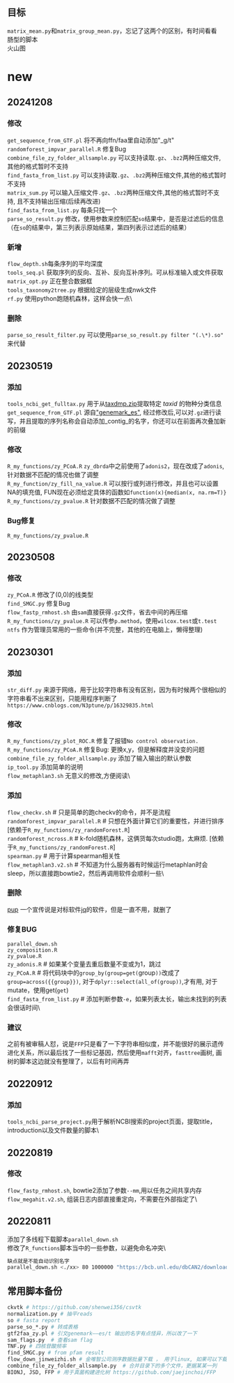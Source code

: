 ## 目标
`matrix_mean.py`和`matrix_group_mean.py`，忘记了这两个的区别，有时间看看\
肠型的脚本\
火山图

# new


## 20241208
### 修改
`get_sequence_from_GTF.pl` 将不再向ffn/faa里自动添加"_g/t"\
`randomforest_impvar_parallel.R` 修复Bug\
`combine_file_zy_folder_allsample.py` 可以支持读取`.gz`、`.bz2`两种压缩文件,其他的格式暂时不支持 \
`find_fasta_from_list.py` 可以支持读取`.gz`、`.bz2`两种压缩文件,其他的格式暂时不支持 \
`matrix_sum.py` 可以输入压缩文件`.gz`、`.bz2`两种压缩文件,其他的格式暂时不支持, 且不支持输出压缩(后续再改进) \
`find_fasta_from_list.py` 每条只找一个\
`parse_so_result.py` 修改，使用参数来控制匹配`so`结果中，是否是过滤后的信息（在`so`的结果中，第三列表示原始结果，第四列表示过滤后的结果）

### 新增
`flow_depth.sh`每条序列的平均深度\
`tools_seq.pl` 获取序列的反向、互补、反向互补序列。可从标准输入或文件获取\
`matrix_opt.py` 正在整合数据框\
`tools_taxonomy2tree.py` 根据给定的层级生成nwk文件\
`rf.py` 使用python跑随机森林，这样会快一点\

### 删除
`parse_so_result_filter.py` 可以使用`parse_so_result.py filter "(.\*).so"` 来代替



## 20230519
### 添加
`tools_ncbi_get_fulltax.py` 用于从[taxdmp.zip](https://ftp.ncbi.nlm.nih.gov/pub/taxonomy/taxdmp.zip)提取特定 _taxid_ 的物种分类信息 \
`get_sequence_from_GTF.pl` 源自["genemark_es"](http://exon.gatech.edu/GeneMark/), 经过修改后,可以对`.gz`进行读写，并且提取的序列名称会自动添加_contig_的名字，你还可以在前面再次叠加新的前缀
### 修改
`R_my_functions/zy_PCoA.R` `zy_dbrda`中之前使用了`adonis2`，现在改成了`adonis`, 针对数据不匹配的情况也做了调整 \
`R_my_function/zy_fill_na_value.R` 可以按行或列进行修改，并且也可以设置NA的填充值, FUN现在必须给定具体的函数如`function(x){median(x, na.rm=T)}` \
`R_my_functions/zy_pvalue.R` 针对数据不匹配的情况做了调整
### Bug修复
`R_my_functions/zy_pvalue.R`

## 20230508
### 修改
`zy_PCoA.R` 修改了(0,0)的线类型\
`find_SMGC.py` 修复Bug\
`flow_fastp_rmhost.sh` 由`sam`直接获得`.gz`文件，省去中间的再压缩\
`R_my_functions/zy_pvalue.R` 可以传参`p.method`，使用`wilcox.test`或`t.test`\
`ntfs` 作为管理员常用的一些命令(并不完整，其他的在电脑上，懒得整理)

## 20230301
### 添加
`str_diff.py` 来源于网络，用于比较字符串有没有区别，因为有时候两个很相似的字符串看不出来区别，只能用程序判断了`https://www.cnblogs.com/N3ptune/p/16329835.html`
### 修改
`R_my_functions/zy_plot_ROC.R` 修复了报错`No control observation.`\
`R_my_functions/zy_PCoA.R` 修复Bug: 更换x,y，但是解释度并没变的问题\
`combine_file_zy_folder_allsample.py` 添加了输入输出的默认参数\
`ip_tool.py` 添加简单的说明\
`flow_metaphlan3.sh` 无意义的修改,方便阅读\
### 添加
`flow_checkv.sh` # 只是简单的跑checkv的命令，并不是流程\
`randomforest_impvar_parallel.R` # 只想在外面计算它们的重要性，并进行排序 [依赖于`R_my_functions/zy_randomForest.R`]\
`randomforest_ncross.R` # k-fold随机森林，这俩货每次studio跑，太麻烦. [依赖于`R_my_functions/zy_randomForest.R`]\
`spearman.py` # 用于计算spearman相关性\
`flow_metaphlan3.v2.sh` # 不知道为什么服务器有时候运行metaphlan时会sleep，所以直接跑bowtie2，然后再调用软件会顺利一些\
### 删除
[pup](https://github.com/ericchiang/pup) 一个宣传说是对标软件[jq](https://github.com/stedolan/jq)的软件，但是一直不用，就删了
### 修复BUG
`parallel_down.sh`\
`zy_composition.R`\
`zy_pvalue.R`\
`zy_adonis.R` # 如果某个变量去重后数量不变或为1，跳过\
`zy_PCoA.R` # 将代码块中的`group_by(group=get(`group`))`改成了`group=across({{group}})`, 对于`dplyr::select(all_of(group))`,才有用, 对于mutate，使用get(`get`)\
`find_fasta_from_list.py` # 添加判断参数`-e`，如果列表太长，输出未找到的列表会很话时间\
### 建议
之前有被审稿人怼，说是`FFP`只是看了一下字符串相似度，并不能很好的展示遗传进化关系，所以最后找了一些标记基因，然后使用`mafft`对齐，`fasttree`画树,
画树的脚本这边就没有整理了，以后有时间再弄


## 20220912
### 添加
`tools_ncbi_parse_project.py`用于解析NCBI搜索的project页面，提取title， introduction以及文件数量的脚本\

## 20220819
### 修改
`flow_fastp_rmhost.sh`, bowtie2添加了参数`--mm`,用以任务之间共享内存\
`flow_megahit.v2.sh`, 组装日志内部直接重定向，不需要在外部指定了\
## 20220811
添加了多线程下载脚本`parallel_down.sh`\
修改了`R_functions`脚本当中的一些参数，以避免命名冲突\
```bash
缺点就是不能自动识别名字
parallel_down.sh <./xx> 80 1000000 "https://bcb.unl.edu/dbCAN2/download/CAZyDB.08062022.fa"
```

## 常用脚本备份

``` bash
ckvtk # https://github.com/shenwei356/csvtk
normalization.py # 抽平reads
so # fasta report
parse_so_*.py # 转成表格
gtf2faa_zy.pl # 引文genemark——es/t 输出的名字有点怪异，所以改了一下
sam_flags.py  # 查看sam flag
TNF.py # 四核苷酸频率
find_SMGC.py # from pfam result
flow_down_jinweizhi.sh # 金唯智公司测序数据批量下载 ， 用于linux, 如果可以下载到对应的windows软件： ossutil64，亦可以批量下载
combine_file_zy_folder_allsample.py  # 合并目录下的多个文件，更据某某一列
BIONJ, JSD, FFP # 用于真菌构建进化树 https://github.com/jaejinchoi/FFP
```


